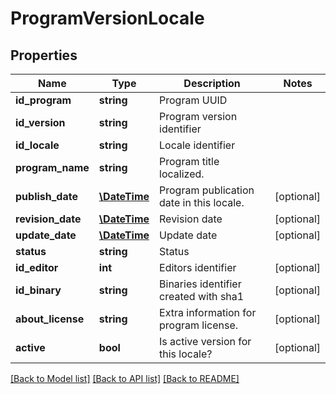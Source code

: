# ProgramVersionLocale

## Properties
Name | Type | Description | Notes
------------ | ------------- | ------------- | -------------
**id_program** | **string** | Program UUID | 
**id_version** | **string** | Program version identifier | 
**id_locale** | **string** | Locale identifier | 
**program_name** | **string** | Program title localized. | 
**publish_date** | [**\DateTime**](Date.md) | Program publication date in this locale. | [optional] 
**revision_date** | [**\DateTime**](Date.md) | Revision date | [optional] 
**update_date** | [**\DateTime**](Date.md) | Update date | [optional] 
**status** | **string** | Status | 
**id_editor** | **int** | Editors identifier | [optional] 
**id_binary** | **string** | Binaries identifier created with sha1 | [optional] 
**about_license** | **string** | Extra information for program license. | [optional] 
**active** | **bool** | Is active version for this locale? | [optional]

[[Back to Model list]](../README.md#documentation-for-models) [[Back to API list]](../README.md#documentation-for-api-endpoints) [[Back to README]](../README.md)


